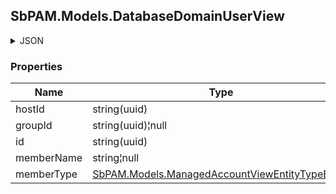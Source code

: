 
<h2 id="tocS_SbPAM.Models.DatabaseDomainUserView">SbPAM.Models.DatabaseDomainUserView</h2>

<a id="schemasbpam.models.databasedomainuserview"></a>
<a id="schema_SbPAM.Models.DatabaseDomainUserView"></a>
<a id="tocSsbpam.models.databasedomainuserview"></a>
<a id="tocssbpam.models.databasedomainuserview"></a>

<details><summary>JSON</summary>


```json
{
  "hostId": "70e3fb2d-1cb6-4dbc-ab8d-fa7209aca5dd",
  "groupId": "eb54e96e-21b8-4f54-9cd4-80fccbd06f55",
  "id": "497f6eca-6276-4993-bfeb-53cbbbba6f08",
  "memberName": "string",
  "memberType": "ManagedAccount"
}

```


</details>

### Properties

|Name|Type|Required|Restrictions|Description|
|---|---|---|---|---|
|hostId|string(uuid)|false|none|none|
|groupId|string(uuid)¦null|false|none|none|
|id|string(uuid)|false|none|none|
|memberName|string¦null|false|none|none|
|memberType|[SbPAM.Models.ManagedAccountViewEntityTypeEnum](../Models/sbpam.models.managedaccountviewentitytypeenum.md)|false|none|none|



